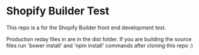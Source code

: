 # Shopify Builder Test

This repo is a for the Shopify Builder front end development test. 

Production reday files in are in the dist folder. If you are building the source files run 'bower install' and 'npm install' commands after cloning this repo :) 